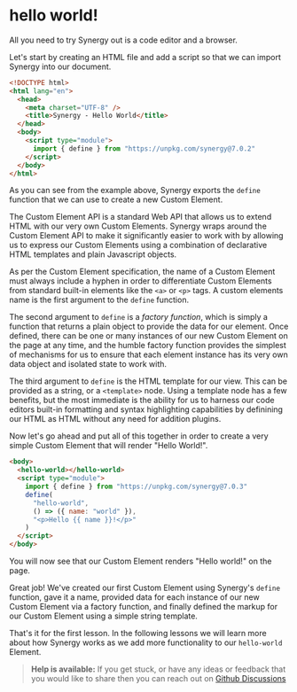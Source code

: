 # hello world!

All you need to try Synergy out is a code editor and a browser.

Let's start by creating an HTML file and add a script so that we can import Synergy into our document.

```html
<!DOCTYPE html>
<html lang="en">
  <head>
    <meta charset="UTF-8" />
    <title>Synergy - Hello World</title>
  </head>
  <body>
    <script type="module">
      import { define } from "https://unpkg.com/synergy@7.0.2"
    </script>
  </body>
</html>
```

As you can see from the example above, Synergy exports the `define` function that we can use to create a new Custom Element.

The Custom Element API is a standard Web API that allows us to extend HTML with our very own Custom Elements. Synergy wraps around the Custom Element API to make it significantly easier to work with by allowing us to express our Custom Elements using a combination of declarative HTML templates and plain Javascript objects.

As per the Custom Element specification, the name of a Custom Element must always include a hyphen in order to differentiate Custom Elements from standard built-in elements like the `<a>` or `<p>` tags. A custom elements name is the first argument to the `define` function.

The second argument to `define` is a _factory function_, which is simply a function that returns a plain object to provide the data for our element. Once defined, there can be one or many instances of our new Custom Element on the page at any time, and the humble factory function provides the simplest of mechanisms for us to ensure that each element instance has its very own data object and isolated state to work with.

The third argument to `define` is the HTML template for our view. This can be provided as a string, or a `<template>` node. Using a template node has a few benefits, but the most immediate is the ability for us to harness our code editors built-in formatting and syntax highlighting capabilities by definining our HTML as HTML without any need for addition plugins.

Now let's go ahead and put all of this together in order to create a very simple Custom Element that will render "Hello World!".

```html
<body>
  <hello-world></hello-world>
  <script type="module">
    import { define } from "https://unpkg.com/synergy@7.0.3"
    define(
      "hello-world",
      () => ({ name: "world" }),
      "<p>Hello {{ name }}!</p>"
    )
  </script>
</body>
```

You will now see that our Custom Element renders "Hello world!" on the page.

Great job! We've created our first Custom Element using Synergy's `define` function, gave it a name, provided data for each instance of our new Custom Element via a factory function, and finally defined the markup for our Custom Element using a simple string template.

That's it for the first lesson. In the following lessons we will learn more about how Synergy works as we add more functionality to our `hello-world` Element.

> **Help is available:** If you get stuck, or have any ideas or feedback that you would like to share then you can reach out on [Github Discussions](https://github.com/defx/synergy/discussions/)
